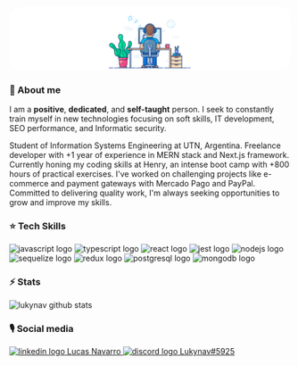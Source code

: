 <main>
  <img class='header__pic' style='border-radius:18px;' src='./images/header.png'>
  <br/>
  <h3>👋 About me</h3>
  <p>
    I am a <b>positive</b>, <b>dedicated</b>, and <b>self-taught</b> person. I seek to constantly train myself in new technologies focusing on soft skills, IT development, SEO performance, and Informatic security.
  </p>
  <p>
    Student of Information Systems Engineering at UTN, Argentina. Freelance developer with +1 year of experience in MERN stack and Next.js framework. Currently honing my coding skills at Henry, an intense boot camp with +800 hours of practical exercises. I've worked on challenging projects like e-commerce and payment gateways with Mercado Pago and PayPal. Committed to delivering quality work, I'm always seeking opportunities to grow and improve my skills.
  </p>
    <h3>⭐️ Tech Skills</h3>
    <section class='tech__skills'>
        <img src="https://cdn.jsdelivr.net/gh/devicons/devicon/icons/javascript/javascript-original.svg" height="40" width="52" alt="javascript logo"  />
        <img src="https://cdn.jsdelivr.net/gh/devicons/devicon/icons/typescript/typescript-original.svg" height="40" width="52" alt="typescript logo"  />
        <img src="https://cdn.jsdelivr.net/gh/devicons/devicon/icons/react/react-original.svg" height="40" width="52" alt="react logo"  />
        <img src="https://cdn.jsdelivr.net/gh/devicons/devicon/icons/jest/jest-plain.svg" height="40" width="52" alt="jest logo"  />
        <img src="https://cdn.jsdelivr.net/gh/devicons/devicon/icons/nodejs/nodejs-original.svg" height="40" width="52" alt="nodejs logo"  />
        <img src="https://cdn.jsdelivr.net/gh/devicons/devicon/icons/sequelize/sequelize-original.svg" height="40" width="52" alt="sequelize logo"  />
        <img src="https://cdn.jsdelivr.net/gh/devicons/devicon/icons/redux/redux-original.svg" height="40" width="52" alt="redux logo"  />
        <img src="https://cdn.jsdelivr.net/gh/devicons/devicon/icons/postgresql/postgresql-original.svg" height="40" width="52" alt="postgresql logo"  />
        <img src="https://cdn.jsdelivr.net/gh/devicons/devicon/icons/mongodb/mongodb-original.svg" height="40" width="52" alt="mongodb logo"  />
    </section>
    <h3>⚡️ Stats</h3>
    <img
        src='https://github-readme-streak-stats.herokuapp.com/?user=lukynav&theme=dark&card_width=900&hide_border=true&border_radius=18'
        alt='lukynav github stats'
    />
    <h3>🎙️ Social media</h3>
    <section class='social__box'>
        <a href='https://www.linkedin.com/in/lucasnav/'>
            <img src="https://raw.githubusercontent.com/maurodesouza/profile-readme-generator/master/src/assets/icons/social/linkedin/default.svg" width="24" height="24" alt="linkedin logo"  />
            Lucas Navarro
        </a>
        <a href='https://discordapp.com/users/586968018441994250'>
            <img src="https://raw.githubusercontent.com/maurodesouza/profile-readme-generator/master/src/assets/icons/social/discord/default.svg" width="28" height="28" alt="discord logo"  />
            Lukynav#5925
        </a>
    </section>
</main>
